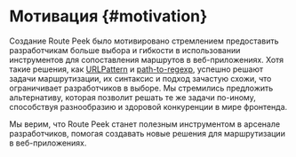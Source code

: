 # Мотивация {#motivation}

Создание Route Peek было мотивировано стремлением предоставить разработчикам больше выбора и гибкости в использовании инструментов для сопоставления маршрутов в веб-приложениях. Хотя такие решения, как [URLPattern](https://developer.mozilla.org/en-US/docs/Web/API/URLPattern) и [path-to-regexp](https://github.com/pillarjs/path-to-regexp), успешно решают задачи маршрутизации, их синтаксис и подход зачастую схожи, что ограничивает разработчиков в выборе. Мы стремились предложить альтернативу, которая позволит решать те же задачи по-иному, способствуя разнообразию и здоровой конкуренции в мире фронтенда.

Мы верим, что Route Peek станет полезным инструментом в арсенале разработчиков, помогая создавать новые решения для маршрутизации в веб-приложениях.
